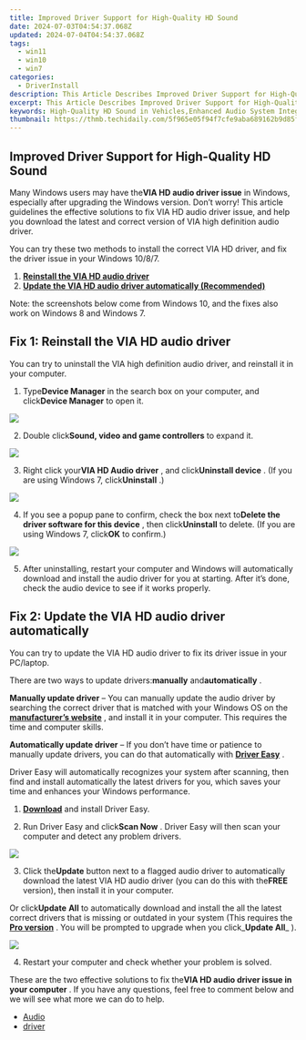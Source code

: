```yaml
---
title: Improved Driver Support for High-Quality HD Sound
date: 2024-07-03T04:54:37.068Z
updated: 2024-07-04T04:54:37.068Z
tags:
  - win11
  - win10
  - win7
categories:
  - DriverInstall
description: This Article Describes Improved Driver Support for High-Quality HD Sound
excerpt: This Article Describes Improved Driver Support for High-Quality HD Sound
keywords: High-Quality HD Sound in Vehicles,Enhanced Audio System Integration,Ultimate In-Car Sound Quality Improvements,High Definition Audio for Driving,Vehicle Sound System Upgrades,Cutting-Edge Driver Support Technology,Sonically Enhanced Driving Experience
thumbnail: https://thmb.techidaily.com/5f965e05f94f7cfe9aba689162b9d85f8fa664dac189080f055bab6b3b9724f8.jpg
---
```


## Improved Driver Support for High-Quality HD Sound

 Many Windows users may have the**VIA HD audio driver issue** in Windows, especially after upgrading the Windows version. Don’t worry! This article guidelines the effective solutions to fix VIA HD audio driver issue, and help you download the latest and correct version of VIA high definition audio driver.

 You can try these two methods to install the correct VIA HD driver, and fix the driver issue in your Windows 10/8/7.

1. [**Reinstall the VIA HD audio driver**](#Method1)
2. [**Update the VIA HD audio driver automatically (Recommended)**](#Method2)

 Note: the screenshots below come from Windows 10, and the fixes also work on Windows 8 and Windows 7.

##  Fix 1: Reinstall the VIA HD audio driver

 You can try to uninstall the VIA high definition audio driver, and reinstall it in your computer.

 1) Type**Device Manager** in the search box on your computer, and click**Device Manager** to open it.

![](https://images.drivereasy.com/wp-content/uploads/2018/03/img_5a97a56c24763.png)

 2) Double click**Sound, video and game controllers** to expand it.

![](https://images.drivereasy.com/wp-content/uploads/2018/03/img_5a97a5a189883.png)

 3) Right click your**VIA HD Audio driver** , and click**Uninstall device** . (If you are using Windows 7, click**Uninstall** .)

![](https://images.drivereasy.com/wp-content/uploads/2018/03/img_5a97a858e6ea2.png)

 4) If you see a popup pane to confirm, check the box next to**Delete the driver software for this device** , then click**Uninstall** to delete. (If you are using Windows 7, click**OK** to confirm.)

![](https://images.drivereasy.com/wp-content/uploads/2018/02/img_5a962ef431c66.png)

 5) After uninstalling, restart your computer and Windows will automatically download and install the audio driver for you at starting. After it’s done, check the audio device to see if it works properly.

##  Fix 2: Update the VIA HD audio driver automatically

 You can try to update the VIA HD audio driver to fix its driver issue in your PC/laptop.

 There are two ways to update drivers:**manually** and**automatically** .

**Manually update driver** – You can manually update the audio driver by searching the correct driver that is matched with your Windows OS on the **[manufacturer’s website](https://www.viatech.com/en/support/drivers/)**  , and install it in your computer. This requires the time and computer skills.

**Automatically update driver** – If you don’t have time or patience to manually update drivers, you can do that automatically with **[Driver Easy](https://tools.techidaily.com/drivereasy/download/)**  .

 Driver Easy will automatically recognizes your system after scanning, then find and install automatically the latest drivers for you, which saves your time and enhances your Windows performance.

 1) **[Download](https://tools.techidaily.com/drivereasy/download/)**  and install Driver Easy.

 2) Run Driver Easy and click**Scan Now** . Driver Easy will then scan your computer and detect any problem drivers.

![](https://images.drivereasy.com/wp-content/uploads/2017/12/img_5a2dec2431048.png)

 3) Click the**Update** button next to a flagged audio driver to automatically download the latest VIA HD audio driver (you can do this with the**FREE** version), then install it in your computer.

 Or click**Update** **All** to automatically download and install the all the latest correct drivers that is missing or outdated in your system (This requires the **[Pro version](https://tools.techidaily.com/drivereasy/download/)**  . You will be prompted to upgrade when you click_**Update All**_ ).

![](https://images.drivereasy.com/wp-content/uploads/2018/03/img_5a97a961c7174.jpg)

4) Restart your computer and check whether your problem is solved.

  These are the two effective solutions to fix the**VIA HD audio driver issue in your computer** . If you have any questions, feel free to comment below and we will see what more we can do to help.

* [Audio](https://store.drivereasy.com/order/cart.php?PRODS=4731822&QTY=1&AFFILIATE=108875)
* [driver](https://tools.techidaily.com/drivereasy/download/)

<ins class="adsbygoogle"
     style="display:block"
     data-ad-format="autorelaxed"
     data-ad-client="ca-pub-7571918770474297"
     data-ad-slot="1223367746"></ins>



<ins class="adsbygoogle"
     style="display:block"
     data-ad-client="ca-pub-7571918770474297"
     data-ad-slot="8358498916"
     data-ad-format="auto"
     data-full-width-responsive="true"></ins>


